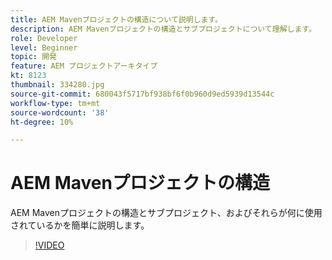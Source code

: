 ```yaml
---
title: AEM Mavenプロジェクトの構造について説明します。
description: AEM Mavenプロジェクトの構造とサブプロジェクトについて理解します。
role: Developer
level: Beginner
topic: 開発
feature: AEM プロジェクトアーキタイプ
kt: 8123
thumbnail: 334280.jpg
source-git-commit: 680043f5717bf938bf6f0b960d9ed5939d13544c
workflow-type: tm+mt
source-wordcount: '38'
ht-degree: 10%

---
```



# AEM Mavenプロジェクトの構造

AEM Mavenプロジェクトの構造とサブプロジェクト、およびそれらが何に使用されているかを簡単に説明します。

>[!VIDEO](https://video.tv.adobe.com/v/334280/?quality=12&learn=on)
